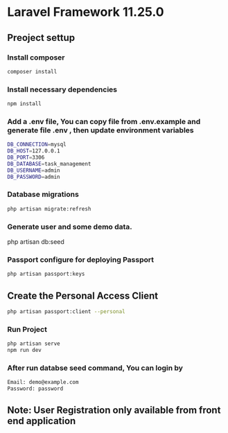 # Laravel Framework 11.25.0

## Preoject settup

### Install composer
```sh
composer install
```

### Install necessary dependencies
```sh
npm install
```

### Add a .env file, You can copy file from .env.example and generate file .env , then update environment variables
```sh
DB_CONNECTION=mysql
DB_HOST=127.0.0.1
DB_PORT=3306
DB_DATABASE=task_management
DB_USERNAME=admin
DB_PASSWORD=admin
```

### Database migrations
```sh
php artisan migrate:refresh
```

### Generate user and some demo data.
php artisan db:seed

### Passport configure for deploying Passport
```sh
php artisan passport:keys
```

## Create the Personal Access Client
```sh
php artisan passport:client --personal
```

### Run Project
```sh
php artisan serve
npm run dev
```

### After run databse seed command, You can login by
```sh
Email: demo@example.com
Password: password
```

## Note: User Registration only available from front end application